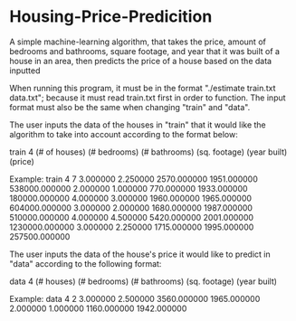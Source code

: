 # Housing-Price-Predicition
A simple machine-learning algorithm, that takes the price, amount of bedrooms and bathrooms, square footage, and year that it was built of a house in an area, then predicts the price of a house based on the data inputted

When running this program, it must be in the format "./estimate train.txt data.txt"; because it must read train.txt first in order to function. The input format must
also be the same when changing "train" and "data".


 The user inputs the data of the houses in "train" that it would like the algorithm to take into account according to the format below:

train
4
(# of houses)
(# bedrooms) (# bathrooms) (sq. footage) (year built) (price)

Example:
train
4
7
3.000000 2.250000 2570.000000 1951.000000 538000.000000
2.000000 1.000000 770.000000 1933.000000 180000.000000
4.000000 3.000000 1960.000000 1965.000000 604000.000000
3.000000 2.000000 1680.000000 1987.000000 510000.000000
4.000000 4.500000 5420.000000 2001.000000 1230000.000000
3.000000 2.250000 1715.000000 1995.000000 257500.000000

The user inputs the data of the house's price it would like to predict in "data" according to the following format:

data
4
(# houses)
(# bedrooms) (# bathrooms) (sq. footage) (year built)

Example:
data
4
2
3.000000 2.500000 3560.000000 1965.000000
2.000000 1.000000 1160.000000 1942.000000
